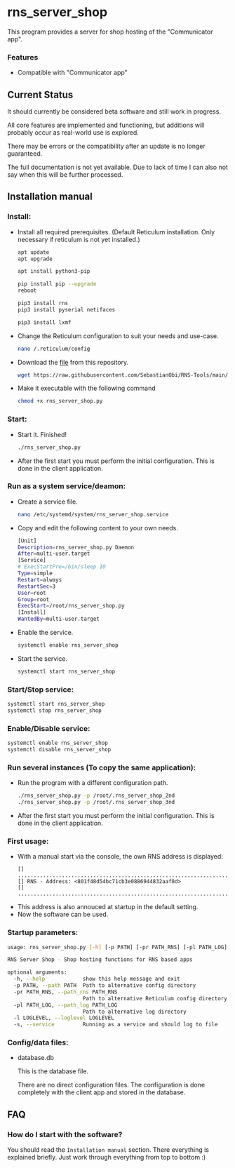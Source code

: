 # rns_server_shop
This program provides a server for shop hosting of the "Communicator app".


### Features
- Compatible with "Communicator app"


## Current Status
It should currently be considered beta software and still work in progress.

All core features are implemented and functioning, but additions will probably occur as real-world use is explored.

There may be errors or the compatibility after an update is no longer guaranteed.

The full documentation is not yet available. Due to lack of time I can also not say when this will be further processed.


## Installation manual

### Install:
- Install all required prerequisites. (Default Reticulum installation. Only necessary if reticulum is not yet installed.)
  ```bash
  apt update
  apt upgrade
  
  apt install python3-pip
  
  pip install pip --upgrade
  reboot
  
  pip3 install rns
  pip3 install pyserial netifaces
  
  pip3 install lxmf
  ```
- Change the Reticulum configuration to suit your needs and use-case.
  ```bash
  nano /.reticulum/config
  ```
- Download the [file](rns_server_shop.py) from this repository.
  ```bash
  wget https://raw.githubusercontent.com/SebastianObi/RNS-Tools/main/rns_server_shop/rns_server_shop.py
  ```
- Make it executable with the following command
  ```bash
  chmod +x rns_server_shop.py
  ```

### Start:
- Start it. Finished!
  ```bash
  ./rns_server_shop.py
  ```
- After the first start you must perform the initial configuration. This is done in the client application.


### Run as a system service/deamon:
- Create a service file.
  ```bash
  nano /etc/systemd/system/rns_server_shop.service
  ```
- Copy and edit the following content to your own needs.
  ```bash
  [Unit]
  Description=rns_server_shop.py Daemon
  After=multi-user.target
  [Service]
  # ExecStartPre=/bin/sleep 10
  Type=simple
  Restart=always
  RestartSec=3
  User=root
  Group=root
  ExecStart=/root/rns_server_shop.py
  [Install]
  WantedBy=multi-user.target
  ```
- Enable the service.
  ```bash
  systemctl enable rns_server_shop
  ```
- Start the service.
  ```bash
  systemctl start rns_server_shop
  ```


### Start/Stop service:
  ```bash
  systemctl start rns_server_shop
  systemctl stop rns_server_shop
  ```


### Enable/Disable service:
  ```bash
  systemctl enable rns_server_shop
  systemctl disable rns_server_shop
  ```


### Run several instances (To copy the same application):
- Run the program with a different configuration path.
  ```bash
  ./rns_server_shop.py -p /root/.rns_server_shop_2nd
  ./rns_server_shop.py -p /root/.rns_server_shop_3nd
  ```
- After the first start you must perform the initial configuration. This is done in the client application.


### First usage:
- With a manual start via the console, the own RNS address is displayed:
  ```
  [] ...............................................................................
  [] RNS - Address: <801f48d54bc71cb3e0886944832aaf8d>
  [] ...............................................................................`
  ```
- This address is also annouced at startup in the default setting.
- Now the software can be used.


### Startup parameters:
```bash
usage: rns_server_shop.py [-h] [-p PATH] [-pr PATH_RNS] [-pl PATH_LOG] [-l LOGLEVEL] [-s]

RNS Server Shop - Shop hosting functions for RNS based apps

optional arguments:
  -h, --help            show this help message and exit
  -p PATH, --path PATH  Path to alternative config directory
  -pr PATH_RNS, --path_rns PATH_RNS
                        Path to alternative Reticulum config directory
  -pl PATH_LOG, --path_log PATH_LOG
                        Path to alternative log directory
  -l LOGLEVEL, --loglevel LOGLEVEL
  -s, --service         Running as a service and should log to file
```


### Config/data files:
- database.db
  
  This is the database file.
  
  There are no direct configuration files. The configuration is done completely with the client app and stored in the database.


## FAQ

### How do I start with the software?
You should read the `Installation manual` section. There everything is explained briefly. Just work through everything from top to bottom :)